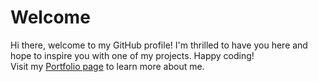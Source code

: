 # Welcome

Hi there, welcome to my GitHub profile!
I'm thrilled to have you here and hope to inspire you with one of my projects. Happy coding!<br>
Visit my [Portfolio page](https://quintenroets.com "Learn more about me!") to learn more about me.
